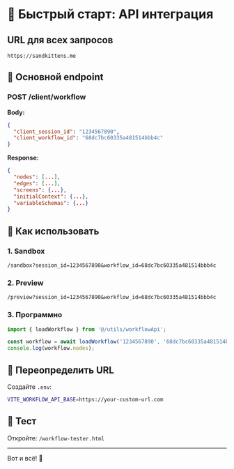 # 🚀 Быстрый старт: API интеграция

## URL для всех запросов

```
https://sandkittens.me
```

## 📡 Основной endpoint

### POST /client/workflow

**Body:**
```json
{
  "client_session_id": "1234567890",
  "client_workflow_id": "68dc7bc60335a481514bbb4c"
}
```

**Response:**
```json
{
  "nodes": [...],
  "edges": [...],
  "screens": {...},
  "initialContext": {...},
  "variableSchemas": {...}
}
```

## 🎯 Как использовать

### 1. Sandbox
```
/sandbox?session_id=1234567890&workflow_id=68dc7bc60335a481514bbb4c
```

### 2. Preview
```
/preview?session_id=1234567890&workflow_id=68dc7bc60335a481514bbb4c
```

### 3. Программно
```javascript
import { loadWorkflow } from '@/utils/workflowApi';

const workflow = await loadWorkflow('1234567890', '68dc7bc60335a481514bbb4c');
console.log(workflow.nodes);
```

## 🔧 Переопределить URL

Создайте `.env`:
```bash
VITE_WORKFLOW_API_BASE=https://your-custom-url.com
```

## 🧪 Тест

Откройте: `/workflow-tester.html`

---

Вот и всё! 🎉
